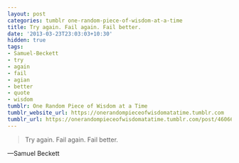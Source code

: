 ```yaml
---
layout: post
categories: tumblr one-random-piece-of-wisdom-at-a-time
title: Try again. Fail again. Fail better.
date: '2013-03-23T23:03:03+10:30'
hidden: true
tags:
- Samuel-Beckett
- try
- again
- fail
- agian
- better
- quote
- wisdom
tumblr: One Random Piece of Wisdom at a Time
tumblr_website_url: https://onerandompieceofwisdomatatime.tumblr.com
tumblr_url: https://onerandompieceofwisdomatatime.tumblr.com/post/46066515654/try-again-fail-again-fail-better
---
```

> Try again. Fail again. Fail better.

—Samuel Beckett

